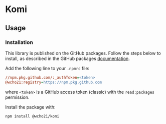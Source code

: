 # Komi

## Usage

### Installation

This library is published on the GitHub packages.
Follow the steps below to install, as described in the GitHub packages [documentation][gh-pack].

[gh-pack]: https://docs.github.com/en/packages/working-with-a-github-packages-registry/working-with-the-npm-registry#installing-a-package

Add the following line to your `.npmrc` file:

```ini
//npm.pkg.github.com/:_authToken=<token>
@wcho21:registry=https://npm.pkg.github.com
```

where `<token>` is a GitHub access token (classic) with the `read:packages` permission. 

Install the package with:

```
npm install @wcho21/komi
```